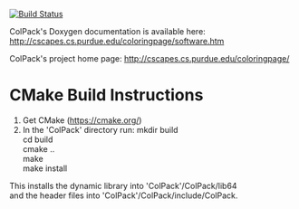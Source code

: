 [![Build Status](https://travis-ci.org/CSCsw/ColPack.svg?branch=master)](https://travis-ci.org/CSCsw/ColPack)

ColPack's Doxygen documentation is available here:
http://cscapes.cs.purdue.edu/coloringpage/software.htm

ColPack's project home page:
http://cscapes.cs.purdue.edu/coloringpage/

CMake Build Instructions
=========================
1. Get CMake (https://cmake.org/)
2. In the 'ColPack' directory run:
	mkdir build <br />
	cd build <br />
	cmake .. <br />
	make <br />
	make install <br />

This installs the dynamic library into 'ColPack'/ColPack/lib64  
and the header files into 'ColPack'/ColPack/include/ColPack.
